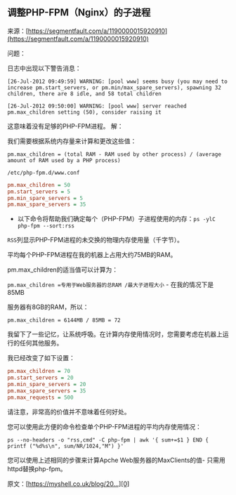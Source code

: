 ## 调整PHP-FPM（Nginx）的子进程

来源：[https://segmentfault.com/a/1190000015920910](https://segmentfault.com/a/1190000015920910)

问题：

日志中出现以下警告消息：

```
[26-Jul-2012 09:49:59] WARNING: [pool www] seems busy (you may need to increase pm.start_servers, or pm.min/max_spare_servers), spawning 32 children, there are 8 idle, and 58 total children

[26-Jul-2012 09:50:00] WARNING: [pool www] server reached pm.max_children setting (50), consider raising it

```

这意味着没有足够的PHP-FPM进程。
解：

我们需要根据系统内存量来计算和更改这些值：

```
pm.max_children = (total RAM - RAM used by other process) / (average amount of RAM used by a PHP process)

/etc/php-fpm.d/www.conf
```
```ini
pm.max_children = 50
pm.start_servers = 5
pm.min_spare_servers = 5
pm.max_spare_servers = 35

```

* 以下命令将帮助我们确定每个（PHP-FPM）子进程使用的内存：`ps -ylC php-fpm --sort:rss`


`RSS`列显示PHP-FPM进程的未交换的物理内存使用量（千字节）。

平均每个PHP-FPM进程在我的机器上占用大约75MB的RAM。

pm.max_children的适当值可以计算为：

`pm.max_children =专用于Web服务器的总RAM /最大子进程大小` - 在我的情况下是85MB

服务器有8GB的RAM，所以：

`pm.max_children = 6144MB / 85MB = 72`

我留下了一些记忆，让系统呼吸。在计算内存使用情况时，您需要考虑在机器上运行的任何其他服务。

我已经改变了如下设置：

```ini
pm.max_children = 70
pm.start_servers = 20
pm.min_spare_servers = 20
pm.max_spare_servers = 35
pm.max_requests = 500

```

请注意，非常高的价值并不意味着任何好处。

您可以使用此方便的命令检查单个PHP-FPM进程的平均内存使用情况：

```
ps --no-headers -o "rss,cmd" -C php-fpm | awk '{ sum+=$1 } END { printf ("%d%s\n", sum/NR/1024,"M") }'

```

您可以使用上述相同的步骤来计算Apche Web服务器的MaxClients的值- 只需用httpd替换php-fpm。

原文：[https://myshell.co.uk/blog/20...][0]

[0]: https://myshell.co.uk/blog/2012/07/adjusting-child-processes-for-php-fpm-nginx/